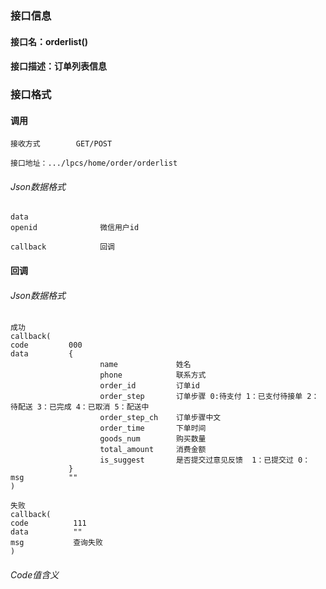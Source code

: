 ### 接口信息
#### 接口名：orderlist()
#### 接口描述：订单列表信息

### 接口格式

#### 调用

```
接收方式        GET/POST
```

```
接口地址：.../lpcs/home/order/orderlist
```

###### Json数据格式
```
data
openid              微信用户id  

callback            回调
```

#### 回调
###### Json数据格式

```
成功
callback(
code         000
data         {
                    name             姓名
                    phone            联系方式
                    order_id         订单id 
                    order_step       订单步骤 0:待支付 1：已支付待接单 2：待配送 3：已完成 4：已取消 5：配送中
                    order_step_ch    订单步骤中文
                    order_time       下单时间
                    goods_num        购买数量
                    total_amount     消费金额
                    is_suggest       是否提交过意见反馈  1：已提交过 0：         
             }
msg          ""
)
```

```
失败
callback(
code          111
data          ""
msg           查询失败
)
```

###### Code值含义

```
```